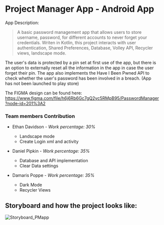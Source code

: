# Project Manager App - Android App

App Description:
>A basic password management app that allows users to store username, password, for different accounts to never forget your credentials. Writen in Kotlin, this project interacts with user authentication, Shared Preferences, Database, Volley API, Recycler views, landscape mode.

The user's data is protected by a pin set at first use of the app, but there is an option to externally reset all the information
in the app in case the user forget their pin. The app also implements the Have I Been Pwned API to check whether the user's password has been involved in a breach. (App has not been launched to play store)

The FIGMA design can be found here: https://www.figma.com/file/h6j6Rb6Gc7gQ2yc5RMpB95/PasswordManager?node-id=201%3A2


### Team members Contribution


- Ethan Davidson - <i>Work percentage: 30% </i> </br>
  - Landscape mode
  - Create Login xml and activity

- Daniel Pipkin - <i>Work percentage: 35% </i> </br>
  - Database and API implementation
  - Clear Data settings

- Damaris Poppe - <i>Work percentage: 35% </i> </br>
  - Dark Mode
  - Recycler Views

## Storyboard and how the project looks like:

![Storyboard_PMapp](https://user-images.githubusercontent.com/70035439/182038844-694035d0-5430-4845-a8f2-76ece9c78b3d.png)
